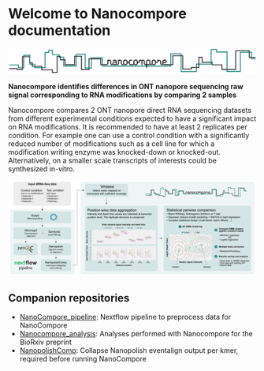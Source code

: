 # Welcome to Nanocompore documentation

![](pictures/Nanocompore_logo.svg)

**Nanocompore identifies differences in ONT nanopore sequencing raw signal corresponding to RNA modifications by comparing 2 samples**

Nanocompore compares 2 ONT nanopore direct RNA sequencing datasets from different experimental conditions expected to have a significant impact on RNA modifications. It is recommended to have at least 2 replicates per condition. For example one can use a control condition with a significantly reduced number of modifications such as a cell line for which a modification writing enzyme was knocked-down or knocked-out. Alternatively, on a smaller scale transcripts of interests could be synthesized in-vitro.

[![Nanocompore](pictures/worflow.png)](http://nanocompore.rna.rocks)

## Companion repositories

* [NanoCompore_pipeline](https://github.com/tleonardi/nanocompore_pipeline): Nextflow pipeline to preprocess data for NanoCompore
* [Nanocompore_analysis](https://github.com/tleonardi/nanocompore_paper_analyses): Analyses performed with Nanocompore for the BioRxiv preprint
* [NanopolishComp](https://github.com/tleonardi/NanopolishComp): Collapse Nanopolish eventalign output per kmer, required before running NanoCompore

